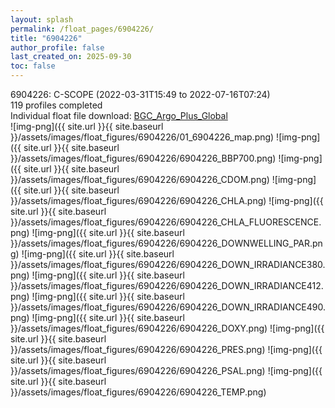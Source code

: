 ```yaml
---
layout: splash
permalink: /float_pages/6904226/
title: "6904226"
author_profile: false
last_created_on: 2025-09-30
toc: false
---
```

 
6904226: C-SCOPE (2022-03-31T15:49 to 2022-07-16T07:24)\
119 profiles completed\
Individual float file download: [BGC_Argo_Plus_Global](https://ftp.soest.hawaii.edu/bgc_argo_plus/Individual_Floats/outliers_removed/6904226_Sprof_processed.nc)\
![img-png]({{ site.url }}{{ site.baseurl }}/assets/images/float_figures/6904226/01_6904226_map.png)
![img-png]({{ site.url }}{{ site.baseurl }}/assets/images/float_figures/6904226/6904226_BBP700.png)
![img-png]({{ site.url }}{{ site.baseurl }}/assets/images/float_figures/6904226/6904226_CDOM.png)
![img-png]({{ site.url }}{{ site.baseurl }}/assets/images/float_figures/6904226/6904226_CHLA.png)
![img-png]({{ site.url }}{{ site.baseurl }}/assets/images/float_figures/6904226/6904226_CHLA_FLUORESCENCE.png)
![img-png]({{ site.url }}{{ site.baseurl }}/assets/images/float_figures/6904226/6904226_DOWNWELLING_PAR.png)
![img-png]({{ site.url }}{{ site.baseurl }}/assets/images/float_figures/6904226/6904226_DOWN_IRRADIANCE380.png)
![img-png]({{ site.url }}{{ site.baseurl }}/assets/images/float_figures/6904226/6904226_DOWN_IRRADIANCE412.png)
![img-png]({{ site.url }}{{ site.baseurl }}/assets/images/float_figures/6904226/6904226_DOWN_IRRADIANCE490.png)
![img-png]({{ site.url }}{{ site.baseurl }}/assets/images/float_figures/6904226/6904226_DOXY.png)
![img-png]({{ site.url }}{{ site.baseurl }}/assets/images/float_figures/6904226/6904226_PRES.png)
![img-png]({{ site.url }}{{ site.baseurl }}/assets/images/float_figures/6904226/6904226_PSAL.png)
![img-png]({{ site.url }}{{ site.baseurl }}/assets/images/float_figures/6904226/6904226_TEMP.png)
